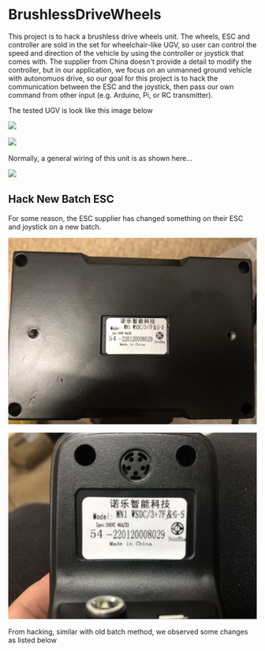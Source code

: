 # BrushlessDriveWheels

This project is to hack a brushless drive wheels unit. The wheels, ESC and controller are sold in the set for wheelchair-like UGV, so user can control the speed and direction of the vehicle by using the controller or joystick that comes with. The supplier from China doesn't provide a detail to modify the controller, but in our application, we focus on an unmanned ground vehicle with autonomuos drive, so our goal for this project is to hack the communication between the ESC and the joystick, then pass our own command from other input (e.g. Arduino, Pi, or RC transmitter).

The tested UGV is look like this image below

![](images/iso.jpg)

![](images/top.jpg)

Normally, a general wiring of this unit is as shown here...

![](images/commonwiring.JPG)

## Hack New Batch ESC

For some reason, the ESC supplier has changed something on their ESC and joystick on a new batch.

![](images/new_batch_esc_SN.jpeg)

![](images/new_batch_joystick.jpeg)

From hacking, similar with old batch method, we observed some changes as listed below

